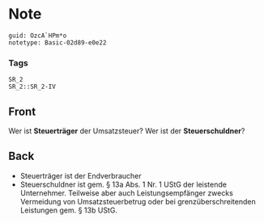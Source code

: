 # Note
```
guid: OzcA`HPm*o
notetype: Basic-02d89-e0e22
```

### Tags
```
SR_2
SR_2::SR_2-IV
```

## Front
Wer ist <b>Steuerträger</b> der Umsatzsteuer? Wer ist der
<b>Steuerschuldner</b>?

## Back
<ul>
  <li>Steuerträger ist der Endverbraucher
  <li>Steuerschuldner ist gem. § 13a Abs. 1 Nr. 1 UStG der
  leistende Unternehmer. Teilweise aber auch Leistungsempfänger
  zwecks Vermeidung von Umsatzsteuerbetrug oder bei
  grenzüberschreitenden Leistungen gem. § 13b UStG.
</ul>

